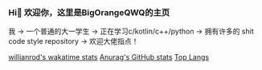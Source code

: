 
### Hi👋 欢迎你，这里是BigOrangeQWQ的主页

我 -> 一个普通的大一学生
   -> 正在学习c/kotlin/c++/python
   -> 拥有许多的 shit code style repository
   -> 欢迎大佬指点！
   
[willianrod's wakatime stats](https://github-readme-stats.vercel.app/api/wakatime?username=OrangeQWQ)
[Anurag's GitHub stats](https://github-readme-stats.vercel.app/api?username=BigOrangeQWQ&show_icons=true&theme=gruvbox)
[Top Langs](https://github-readme-stats.vercel.app/api/top-langs/?username=OrangeQWQ&layout=compact)
